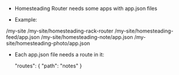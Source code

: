 * Homesteading Router needs some apps with app.json files

* Example:

/my-site
/my-site/homesteading-rack-router
/my-site/homesteading-feed/app.json
/my-site/homesteading-note/app.json
/my-site/homesteading-photo/app.json

* Each app.json file needs a route in it:

    "routes": {
      "path": "notes"
    }
